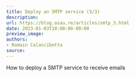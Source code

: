 ```yaml
---
title: Deploy an SMTP service (3/3)
description:
url: https://blog.osau.re/articles/smtp_3.html
date: 2023-01-03T10:00:00-00:00
preview_image:
authors:
- Romain Calascibetta
source:
---
```


How to deploy a SMTP service to receive emails
